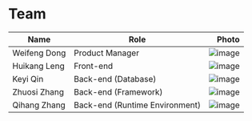 # Team

| Name          | Role                            |                                                        Photo |
| ------------- | ------------------------------- | -----------------------------------------------------------: |
| Weifeng  Dong | Product  Manager                | ![image](https://user-images.githubusercontent.com/45459767/117367261-dcb58b00-aeb9-11eb-9c4a-0646309e7895.png) |
| Huikang  Leng | Front-end                       | ![image](https://user-images.githubusercontent.com/45459767/117367357-fe167700-aeb9-11eb-9082-80615d383d61.png) |
| Keyi  Qin     | Back-end   (Database)           | ![image](https://user-images.githubusercontent.com/45459767/117367446-1ab2af00-aeba-11eb-88a8-db0d78a4378e.png) |
| Zhuosi  Zhang | Back-end  (Framework)           | ![image](https://user-images.githubusercontent.com/45459767/117367404-0b336600-aeba-11eb-843e-8c2679cf2b77.png) |
| Qihang  Zhang | Back-end  (Runtime Environment) | ![image](https://user-images.githubusercontent.com/45459767/117367457-1e463600-aeba-11eb-8b49-9ef74e35f3dd.png) |

